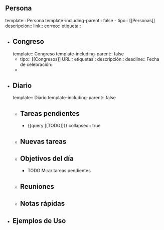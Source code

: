 ## Persona
template:: Persona
template-including-parent:: false
	- tipo:: [[Personas]] 
	  descripción::
	  link::
	  correo::
	  etiqueta::
- ## Congreso
  template:: Congreso
  template-including-parent:: false
	- tipo:: [[Congresos]]
	  URL::
	  etiquetas::
	  descripción::
	  deadline::
	  Fecha de celebración::
	-
- ## Diario
  template:: Diario
  template-including-parent:: false
	- ## Tareas pendientes
		- {{query [[TODO]]}}
		  collapsed:: true
	- ## Nuevas tareas
	- ## Objetivos del día
		- TODO Mirar tareas pendientes
	- ## Reuniones
	- ## Notas rápidas
- ## Ejemplos de Uso